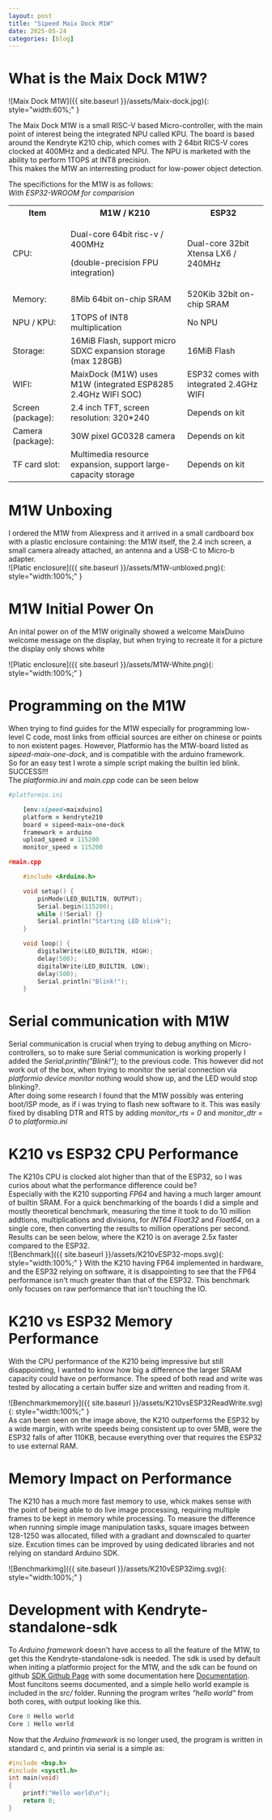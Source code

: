 ```yaml
---
layout: post
title: "Sipeed Maix Dock M1W"
date: 2025-05-24
categories: [blog]
---
```

# What is the Maix Dock M1W?
![Maix Dock M1W]({{ site.baseurl }}/assets/Maix-dock.jpg){: style="width:60%;" }

The Maix Dock M1W is a small RISC-V based Micro-controller, with the main point of interest being the integrated NPU called KPU. 
The board is based around the Kendryte K210 chip, which comes with 2 64bit RICS-V cores clocked at 400MHz and a dedicated NPU. 
The NPU is marketed with the ability to perform 1TOPS at INT8 precision.  
This makes the M1W an interresting product for low-power object detection.  

The specifictions for the M1W is as follows:  
*With ESP32-WROOM for comparision*

<table>
    <tr>
        <th>Item</th>
        <th>M1W / K210</th>
        <th>ESP32</th>
    </tr>
    <tr>
    <td>CPU:</td>
        <td>
            <p>Dual-core 64bit risc-v / 400MHz</p>
            <p> (double-precision FPU integration)</p>
        </td>
        <td>Dual-core 32bit Xtensa LX6 / 240MHz</td>
    </tr>
    <tr>
        <td>Memory:</td>
        <td> 8Mib 64bit on-chip SRAM </td>
        <td> 520Kib 32bit on-chip SRAM</td>
    </tr>
    <tr>
        <td>NPU / KPU:</td>
        <td> 1TOPS of INT8 multiplication</td>
        <td> No NPU</td>
    </tr>
    <tr>
        <td>Storage:</td>
        <td>16MiB Flash, support micro SDXC expansion storage (max 128GB)</td>
        <td>16MiB Flash</td>
    </tr>
    <tr>
        <td> WIFI: </td>
        <td> MaixDock (M1W) uses M1W (integrated ESP8285 2.4GHz WIFI SOC)</td>
        <td> ESP32 comes with integrated 2.4GHz WIFI</td>
    </tr>
    <tr>
        <td> Screen (package): </td>
        <td> 2.4 inch TFT, screen resolution: 320*240</td>
        <td> Depends on kit</td>
    </tr>
    <tr>
        <td> Camera (package):</td>
        <td> 30W pixel GC0328 camera </td>
        <td> Depends on kit</td>
    </tr>
    <tr>
        <td> TF card slot:</td>
        <td> Multimedia resource expansion, support large-capacity storage</td>
        <td> Depends on kit</td>
    </tr>
</table>  

# M1W Unboxing
I ordered the M1W from Aliexpress and it arrived in a small cardboard box with a plastic enclosure containing: the M1W itself, the 2.4 inch screen, a small camera already attached, an antenna and a USB-C  to Micro-b adapter.  
![Platic enclosure]({{ site.baseurl }}/assets/M1W-unbloxed.png){: style="width:100%;" }
# M1W Initial Power On
An inital power on of the M1W originally showed a welcome MaixDuino welcome message on the display, but when trying to recreate it for a picture the display only shows white

![Platic enclosure]({{ site.baseurl }}/assets/M1W-White.png){: style="width:100%;" }
# Programming on the M1W
When trying to find guides for the M1W especially for programming low-level C code, most links from official sources are either on chinese or points to non existent pages. 
However, Platformio has the M1W-board listed as *sipeed-maix-one-dock*, and is compatible with the arduino framework.  
So for an easy test I wrote a simple script making the builtin led blink.  SUCCESS!!!  
The *platformio.ini* and *main.cpp* code can be seen below  

```ruby
#platformio.ini

    [env:sipeed-maixduino]
    platform = kendryte210
    board = sipeed-maix-one-dock
    framework = arduino
    upload_speed = 115200
    monitor_speed = 115200
```


```c++
#main.cpp

    #include <Arduino.h>

    void setup() {
        pinMode(LED_BUILTIN, OUTPUT);
        Serial.begin(115200);
        while (!Serial) {}
        Serial.println("Starting LED blink");
    }

    void loop() {
        digitalWrite(LED_BUILTIN, HIGH);
        delay(500);
        digitalWrite(LED_BUILTIN, LOW);
        delay(500);
        Serial.println("Blink!");
    }
```
# Serial communication with M1W
Serial communication is crucial when trying to debug anything on Micro-controllers, so to make sure Serial communication is working properly I added the *Serial.println("Blink!");* to the previous code. This however did not work out of the box, when trying to monitor the serial connection via *platformio device monitor* nothing would show up, and the LED would stop blinking?.  
After doing some research I found that the M1W possibly was entering boot/ISP mode, as if i was trying to flash new software to it.
This was easily fixed by disabling DTR and RTS by adding *monitor_rts = 0* and *monitor_dtr = 0* to *platformio.ini*
# K210 vs ESP32 CPU Performance
The K210s CPU is clocked alot higher than that of the ESP32, so I was curios about what the performance difference could be?  
Especially with the K210 supporting *FP64* and having a much larger amount of builtin SRAM. 
For a quick benchmarking of the boards I did a simple and mostly theoretical benchmark, measuring the time it took to do 10
million addtions, multiplications and divisions, for *INT64* *Float32* and *Float64*, on a single core, then converting the results to million operations per second. Results can be seen below, where the K210 is on average 2.5x faster compared to the ESP32.  
![Benchmark]({{ site.baseurl }}/assets/K210vESP32-mops.svg){: style="width:100%;" }
With the K210 having FP64 implemented in hardware, and the ESP32 relying on software, it is disappointing to see that the FP64 performance isn't much greater than that of the ESP32. This benchmark only focuses on raw performance that isn't touching the IO.
# K210 vs ESP32 Memory Performance
With the CPU performance of the K210 being impressive but still disappointing, I wanted to know how big a difference the larger SRAM capacity could have on performance.
The speed of both read and write was tested by allocating a certain buffer size and written and reading from it.

![Benchmarkmemory]({{ site.baseurl }}/assets/K210vsESP32ReadWrite.svg){: style="width:100%;" }  
As can been seen on the image above, the K210 outperforms the ESP32 by a wide margin, with write speeds being consistent up to over 5MB, were the ESP32 falls of after 110KB, because everything over that requires the ESP32 to use external RAM.
# Memory Impact on Performance
The K210 has a much more fast memory to use, whick makes sense with the point of being able to do live image processing, requiring multiple frames to be kept in memory while processing. To measure the difference when running simple image manipulation tasks, square images between 128-1250 was allocated, filled with a gradiant and downscaled to quarter size. Excution times can be improved by using dedicated libraries and not relying on standard Arduino SDK.

![Benchmarkimg]({{ site.baseurl }}/assets/K210vESP32img.svg){: style="width:100%;" }  
# Development with Kendryte-standalone-sdk
To *Arduino framework* doesn't have access to all the feature of the M1W, to get this the Kendryte-standalone-sdk is needed.
The sdk is used by default when initing a platformio project for the M1W, and the sdk can be found on github [SDK Github Page](https://github.com/kendryte/kendryte-standalone-sdk/tree/develop) with some documentation here [Documentation](https://loboris.eu/sipeed/kendryte_standalone_programming_guide_v0.3.0.zh-CN.en.pdf).
Most funcitons seems documented, and a simple hello world example is included in the *src/* folder.
Running the program writes *"hello world"* from both cores, with output looking like this.
```c
Core 0 Hello world
Core 1 Hello world
```
Now that the *Arduino framework* is no longer used, the program is written in standard c, and printin via serial is a simple as:
```c
#include <bsp.h>
#include <sysctl.h>
int main(void)
{
    printf("Hello world\n");
    return 0;
}
```
